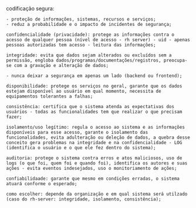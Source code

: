 codificação segura: 

    - proteção de informações, sistemas, recursos e serviços;
    - reduz a probabilidade e o impacto de incidentes de segurança;

    confidencialidade (privacidade): protege as informações contra o acesso de qualquer pessoa (nível de acesso - rh server) - uid - apenas pessoas autorizadas tem acesso - leitura das informações;

    integridade: evita que dados sejam alterados ou excluídos sem a permissão, engloba dados/programas/documentações/registros, preocupa-se com a gravação e alteração de dados;

    - nunca deixar a segurança em apenas um lado (backend ou frontend);

    disponibilidade: protege os serviços no geral, garante que os dados estejam disponível ao usuário em qual momento, necessita de equipamentos tolerantes a falhas;

    consistência: certifica que o sistema atenda as expectativas dos usuários - todas as funcionalidades tem que realizar o que precisam fazer;

    isolamento/uso legítimo: regula o acesso ao sistema e as informações disponíveis para esse acesso, garante o isolamento das funcionalidades, evita adulteração ou deleção de dados, a quebra desse conceito gera problemas na integridade e na confidencialidade - LOG (identifica o usuário e o que ele fez dentro do sistema);

    auditoria: protege o sistema contra erros e atos maliciosos, uso de logs (o que foi, quem foi e quando foi), identifica os autores e suas ações - evita eventos indesejados, uso o monitoriamento de ações;

    confiabilidaade: garante que mesmo em condições erradas, o sistema atuará conforme o esperado;

    como escolher: depende da organização e em qual sistema será utilzado (caso do rh-server: integridade, isolamento, consistência);
